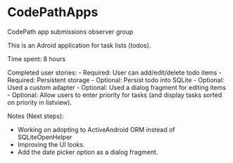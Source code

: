 # CodePathApps
CodePath app submissions observer group

This is an Adroid application for task lists (todos). 

Time spent: 8 hours 

Completed user stories:
    - Required: User can add/edit/delete todo items
    - Required: Persistent storage 
    - Optional: Persist todo into SQLite
    - Optional: Used a custom adapter
    - Optional: Used a dialog fragment for editing items
    - Optional: Allow users to enter priority for tasks (and display tasks sorted on priority in listview).

Notes (Next steps):
   - Working on adopting to ActiveAndroid ORM instead of SQLiteOpenHelper
   - Improving the UI looks.
   - Add the date picker option as a dialog fragment.

